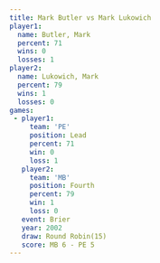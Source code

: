 ```yaml
---
title: Mark Butler vs Mark Lukowich
player1:              
  name: Butler, Mark  
  percent: 71         
  wins: 0             
  losses: 1           
player2:              
  name: Lukowich, Mark
  percent: 79         
  wins: 1             
  losses: 0           
games:
 - player1:        
     team: 'PE'    
     position: Lead
     percent: 71   
     win: 0        
     loss: 1       
   player2:          
     team: 'MB'      
     position: Fourth
     percent: 79     
     win: 1          
     loss: 0         
   event: Brier         
   year: 2002           
   draw: Round Robin(15)
   score: MB 6 - PE 5   
---
```

